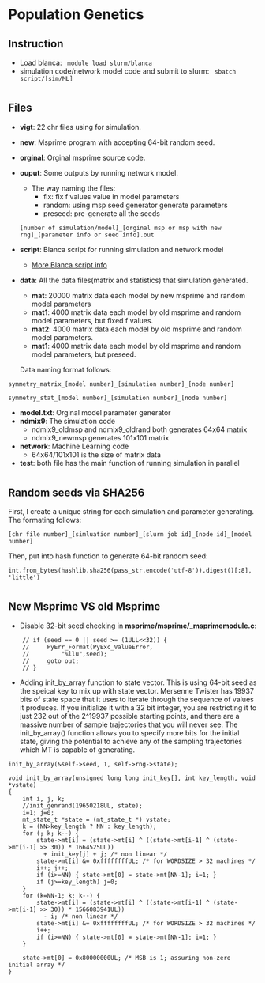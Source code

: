 # Population Genetics
## Instruction
- Load blanca: ``` module load slurm/blanca```
- simulation code/network model code and submit to slurm: ``` sbatch script/[sim/ML]```


#
## Files
- **vigt**: 22 chr files using for simulation.
- **new**: Msprime program with accepting 64-bit random seed.
- **orginal**: Orginal msprime source code.
- **ouput**: Some outputs by running network model.
    - The way naming the files:
        - fix: fix f values value in model parameters
        - random: using msp seed generator generate parameters
        - preseed: pre-generate all the seeds
    ```
    [number of simulation/model]_[orginal msp or msp with new rng]_[parameter info or seed info].out
    ```
- **script**: Blanca script for running simulation and network model
    - [More Blanca script info](https://curc.readthedocs.io/en/latest/access/blanca.html)
- **data**: All the data files(matrix and statistics) that simulation generated.
    - **mat**: 20000 matrix data each model by new msprime and random model parameters
    - **mat1**: 4000 matrix data each model by old msprime and random model parameters, but fixed f values.
    - **mat2**: 4000 matrix data each model by old msprime and random model parameters.
    - **mat1**: 4000 matrix data each model by old msprime and random model parameters, but preseed.

    Data naming format follows:
```
symmetry_matrix_[model number]_[simulation number]_[node number]

symmetry_stat_[model number]_[simulation number]_[node number]
```
- **model.txt**: Orginal model parameter generator
- **ndmix9**: The simulation code
    - ndmix9_oldmsp and ndmix9_oldrand both generates 64x64 matrix
    - ndmix9_newmsp generates 101x101 matrix
- **network**: Machine Learning code
    - 64x64/101x101 is the size of matrix data
- **test**: both file has the main function of running simulation in parallel
#
## Random seeds via SHA256
First, I create a unique string for each simulation and parameter generating. The formating follows: 
```
[chr file number]_[simluation number]_[slurm job id]_[node id]_[model number]
```
Then, put into hash function to generate 64-bit random seed:
```
int.from_bytes(hashlib.sha256(pass_str.encode('utf-8')).digest()[:8], 'little')
```
#
## New Msprime VS old Msprime
- Disable 32-bit seed checking in **msprime/msprime/_msprimemodule.c**:
```
    // if (seed == 0 || seed >= (1ULL<<32)) {
    //     PyErr_Format(PyExc_ValueError,
    //         "%llu",seed);
    //     goto out;
    // }
```
- Adding init_by_array function to state vector. This is using 64-bit seed as the speical key to mix up with state vector. Mersenne Twister has 19937 bits of state space that it uses to iterate through the sequence of values it produces. If you initialize it with a 32 bit integer, you are restricting it to just 232 out of the 2^19937 possible starting points, and there are a massive number of sample trajectories that you will never see. The init_by_array() function allows you to specify more bits for the initial state, giving the potential to achieve any of the sampling trajectories which MT is capable of generating.
```
init_by_array(&self->seed, 1, self->rng->state);

void init_by_array(unsigned long long init_key[], int key_length, void *vstate)
{
    int i, j, k;
    //init_genrand(19650218UL, state);
    i=1; j=0;
    mt_state_t *state = (mt_state_t *) vstate;
    k = (NN>key_length ? NN : key_length);
    for (; k; k--) {
        state->mt[i] = (state->mt[i] ^ ((state->mt[i-1] ^ (state->mt[i-1] >> 30)) * 1664525UL))
          + init_key[j] + j; /* non linear */
        state->mt[i] &= 0xffffffffUL; /* for WORDSIZE > 32 machines */
        i++; j++;
        if (i>=NN) { state->mt[0] = state->mt[NN-1]; i=1; }
        if (j>=key_length) j=0;
    }
    for (k=NN-1; k; k--) {
        state->mt[i] = (state->mt[i] ^ ((state->mt[i-1] ^ (state->mt[i-1] >> 30)) * 1566083941UL))
          - i; /* non linear */
        state->mt[i] &= 0xffffffffUL; /* for WORDSIZE > 32 machines */
        i++;
        if (i>=NN) { state->mt[0] = state->mt[NN-1]; i=1; }
    }

    state->mt[0] = 0x80000000UL; /* MSB is 1; assuring non-zero initial array */ 
}
```

